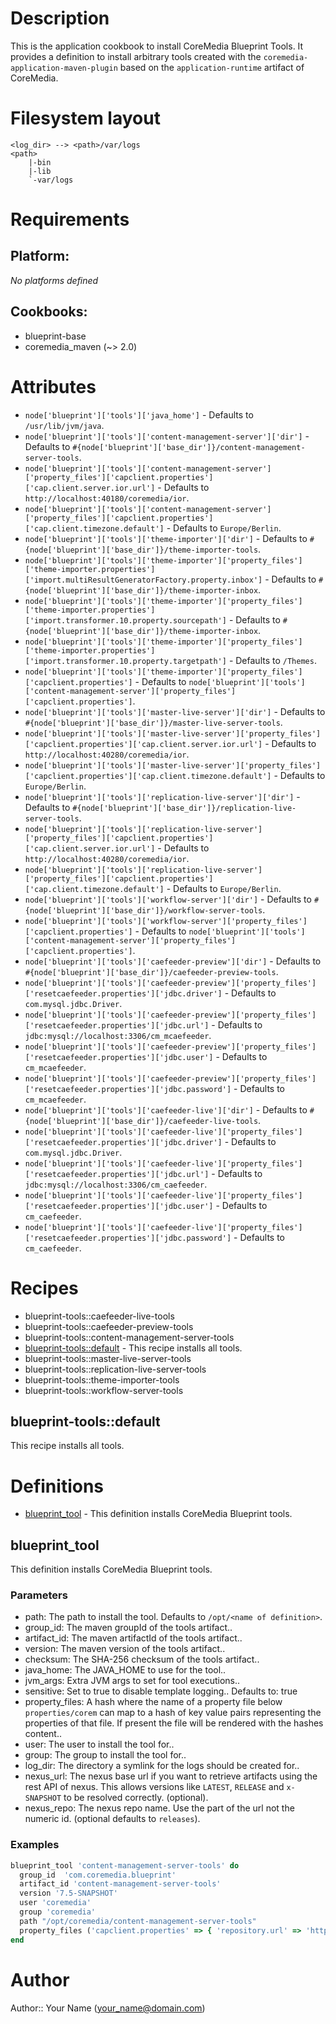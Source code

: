# Description

This is the application cookbook to install CoreMedia Blueprint Tools. It provides a definition to install arbitrary tools created with
the `coremedia-application-maven-plugin` based on the `application-runtime` artifact of CoreMedia.

# Filesystem layout

```
<log_dir> --> <path>/var/logs
<path>
    |-bin
    |-lib
    `-var/logs
```


# Requirements

## Platform:

*No platforms defined*

## Cookbooks:

* blueprint-base
* coremedia_maven (~> 2.0)

# Attributes

* `node['blueprint']['tools']['java_home']` -  Defaults to `/usr/lib/jvm/java`.
* `node['blueprint']['tools']['content-management-server']['dir']` -  Defaults to `#{node['blueprint']['base_dir']}/content-management-server-tools`.
* `node['blueprint']['tools']['content-management-server']['property_files']['capclient.properties']['cap.client.server.ior.url']` -  Defaults to `http://localhost:40180/coremedia/ior`.
* `node['blueprint']['tools']['content-management-server']['property_files']['capclient.properties']['cap.client.timezone.default']` -  Defaults to `Europe/Berlin`.
* `node['blueprint']['tools']['theme-importer']['dir']` -  Defaults to `#{node['blueprint']['base_dir']}/theme-importer-tools`.
* `node['blueprint']['tools']['theme-importer']['property_files']['theme-importer.properties']['import.multiResultGeneratorFactory.property.inbox']` -  Defaults to `#{node['blueprint']['base_dir']}/theme-importer-inbox`.
* `node['blueprint']['tools']['theme-importer']['property_files']['theme-importer.properties']['import.transformer.10.property.sourcepath']` -  Defaults to `#{node['blueprint']['base_dir']}/theme-importer-inbox`.
* `node['blueprint']['tools']['theme-importer']['property_files']['theme-importer.properties']['import.transformer.10.property.targetpath']` -  Defaults to `/Themes`.
* `node['blueprint']['tools']['theme-importer']['property_files']['capclient.properties']` -  Defaults to `node['blueprint']['tools']['content-management-server']['property_files']['capclient.properties']`.
* `node['blueprint']['tools']['master-live-server']['dir']` -  Defaults to `#{node['blueprint']['base_dir']}/master-live-server-tools`.
* `node['blueprint']['tools']['master-live-server']['property_files']['capclient.properties']['cap.client.server.ior.url']` -  Defaults to `http://localhost:40280/coremedia/ior`.
* `node['blueprint']['tools']['master-live-server']['property_files']['capclient.properties']['cap.client.timezone.default']` -  Defaults to `Europe/Berlin`.
* `node['blueprint']['tools']['replication-live-server']['dir']` -  Defaults to `#{node['blueprint']['base_dir']}/replication-live-server-tools`.
* `node['blueprint']['tools']['replication-live-server']['property_files']['capclient.properties']['cap.client.server.ior.url']` -  Defaults to `http://localhost:40280/coremedia/ior`.
* `node['blueprint']['tools']['replication-live-server']['property_files']['capclient.properties']['cap.client.timezone.default']` -  Defaults to `Europe/Berlin`.
* `node['blueprint']['tools']['workflow-server']['dir']` -  Defaults to `#{node['blueprint']['base_dir']}/workflow-server-tools`.
* `node['blueprint']['tools']['workflow-server']['property_files']['capclient.properties']` -  Defaults to `node['blueprint']['tools']['content-management-server']['property_files']['capclient.properties']`.
* `node['blueprint']['tools']['caefeeder-preview']['dir']` -  Defaults to `#{node['blueprint']['base_dir']}/caefeeder-preview-tools`.
* `node['blueprint']['tools']['caefeeder-preview']['property_files']['resetcaefeeder.properties']['jdbc.driver']` -  Defaults to `com.mysql.jdbc.Driver`.
* `node['blueprint']['tools']['caefeeder-preview']['property_files']['resetcaefeeder.properties']['jdbc.url']` -  Defaults to `jdbc:mysql://localhost:3306/cm_mcaefeeder`.
* `node['blueprint']['tools']['caefeeder-preview']['property_files']['resetcaefeeder.properties']['jdbc.user']` -  Defaults to `cm_mcaefeeder`.
* `node['blueprint']['tools']['caefeeder-preview']['property_files']['resetcaefeeder.properties']['jdbc.password']` -  Defaults to `cm_mcaefeeder`.
* `node['blueprint']['tools']['caefeeder-live']['dir']` -  Defaults to `#{node['blueprint']['base_dir']}/caefeeder-live-tools`.
* `node['blueprint']['tools']['caefeeder-live']['property_files']['resetcaefeeder.properties']['jdbc.driver']` -  Defaults to `com.mysql.jdbc.Driver`.
* `node['blueprint']['tools']['caefeeder-live']['property_files']['resetcaefeeder.properties']['jdbc.url']` -  Defaults to `jdbc:mysql://localhost:3306/cm_caefeeder`.
* `node['blueprint']['tools']['caefeeder-live']['property_files']['resetcaefeeder.properties']['jdbc.user']` -  Defaults to `cm_caefeeder`.
* `node['blueprint']['tools']['caefeeder-live']['property_files']['resetcaefeeder.properties']['jdbc.password']` -  Defaults to `cm_caefeeder`.

# Recipes

* blueprint-tools::caefeeder-live-tools
* blueprint-tools::caefeeder-preview-tools
* blueprint-tools::content-management-server-tools
* [blueprint-tools::default](#blueprint-toolsdefault) - This recipe installs all tools.
* blueprint-tools::master-live-server-tools
* blueprint-tools::replication-live-server-tools
* blueprint-tools::theme-importer-tools
* blueprint-tools::workflow-server-tools

## blueprint-tools::default

This recipe installs all tools.

# Definitions

* [blueprint_tool](#blueprint_tool) - This definition installs CoreMedia Blueprint tools.

## blueprint_tool

This definition installs CoreMedia Blueprint tools.

### Parameters

- path: The path to install the tool. Defaults to `/opt/<name of definition>`.
- group_id: The maven groupId of the tools artifact..
- artifact_id: The maven artifactId of the tools artifact..
- version: The maven version of the tools artifact..
- checksum: The SHA-256 checksum of the tools artifact..
- java_home: The JAVA_HOME to use for the tool..
- jvm_args: Extra JVM args to set for tool executions..
- sensitive: Set to true to disable template logging.. Defaults to: true
- property_files: A hash where the name of a property file below `properties/corem` can map to a hash of key value pairs representing the properties of that file. If present the file will be rendered with the hashes content..
- user: The user to install the tool for..
- group: The group to install the tool for..
- log_dir: The directory a symlink for the logs should be created for..
- nexus_url: The nexus base url if you want to retrieve artifacts using the rest API of nexus. This allows versions like `LATEST`, `RELEASE` and `x-SNAPSHOT` to be resolved correctly. (optional).
- nexus_repo: The nexus repo name. Use the part of the url not the numeric id. (optional defaults to `releases`).

### Examples

```ruby
blueprint_tool 'content-management-server-tools' do
  group_id  'com.coremedia.blueprint'
  artifact_id 'content-management-server-tools'
  version '7.5-SNAPSHOT'
  user 'coremedia'
  group 'coremedia'
  path "/opt/coremedia/content-management-server-tools"
  property_files ('capclient.properties' => { 'repository.url' => 'http://localhost/40080/coremedia/ior' })
end
```
# Author

Author:: Your Name (<your_name@domain.com>)
